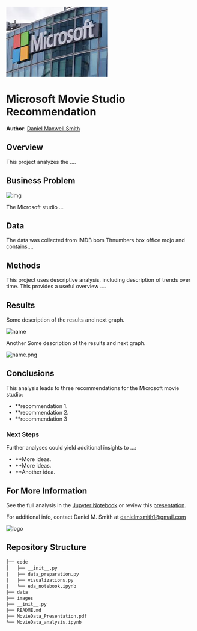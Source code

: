![image](./images/msft_building.jfif)

# Microsoft Movie Studio Recommendation

**Author**: [Daniel Maxwell Smith](mailto:danielmsmith1@gmail.com)

## Overview

This project analyzes the ....

## Business Problem

![img](./images/image.png)

The Microsoft studio  ...

## Data

The data was collected from IMDB bom Thnumbers box office mojo and contains....

## Methods

This project uses descriptive analysis, including description of trends over time. This provides a useful overview ....

## Results

Some description of the results and next graph.

![name](./images/graph.png)

Another Some description of the results and next graph.

![name.png](./images/graph.png)

## Conclusions

This analysis leads to three recommendations for the Microsoft movie studio:

- **recommendation 1.
- **recommendation 2.
- **recommendation 3

### Next Steps

Further analyses could yield additional insights to ...:

- **More ideas.
- **More ideas.
- **Another idea.

## For More Information

See the full analysis in the [Jupyter Notebook](./MovieData-analysis.ipynb) or review this [presentation](./MovieData_Presentation.pdf).

For additional info, contact Daniel M. Smith at [danielmsmith1@gmail.com](mailto:danielmsmith@gmail.com)

![logo](./images/anotherimage.jpg)

## Repository Structure

```
├── code
│   ├── __init__.py
│   ├── data_preparation.py
│   ├── visualizations.py
│   └── eda_notebook.ipynb
├── data
├── images
├── __init__.py
├── README.md
├── MovieData_Presentation.pdf
└── MovieData_analysis.ipynb
```
